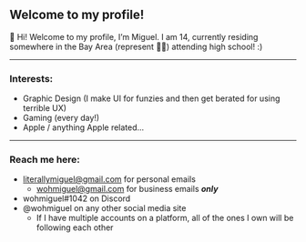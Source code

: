 ## Welcome to my profile!

👋  Hi! Welcome to my profile, I’m Miguel.
I am 14, currently residing somewhere in the Bay Area (represent 🙌🏻) attending high school! :)

----

### Interests:
- Graphic Design (I make UI for funzies and then get berated for using terrible UX)
- Gaming (every day!)
- Apple / anything Apple related...

----

### Reach me here:
- literallymiguel@gmail.com for personal emails
    - wohmiguel@gmail.com for business emails ***only***
- wohmiguel#1042 on Discord
- @wohmiguel on any other social media site
    - If I have multiple accounts on a platform, all of the ones I own will be following each other
